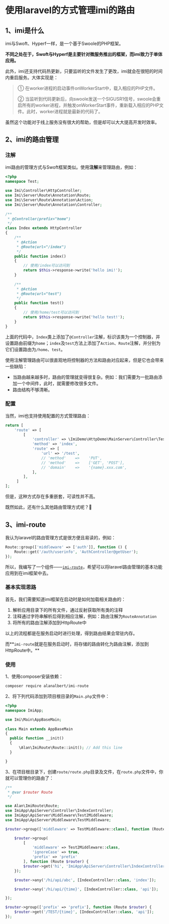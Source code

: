 # 使用laravel的方式管理imi的路由

## 1、imi是什么

imi与Swoft、Hyperf一样，是一个基于Swoole的PHP框架。

**不同之处在于，Swoft与Hyperf是主要针对微服务推出的框架，而imi致力于单体应用。**

此外，imi还支持代码热更新，只要监听的文件发生了更改，imi就会在很短的时间内重启服务。大体实现是：
> 
> ① 在worker进程的启动事件onWorkerStart中，载入相应的PHP文件。
> 
> ② 当监听到代码更新后，向swoole发送一个SIGUSR1信号，swoole会重启所有的worker进程，并触发onWorkerStart事件，重新载入相应的PHP文件。此时，worker进程就是最新的代码了。

虽然这个功能对于线上服务没有很大的帮助，但是却可以大大提高开发时效率。

## 2、imi的路由管理

### 注解

imi路由的管理方式与Swoft框架类似。使用**注解**来管理路由，例如：

```php
<?php
namespace Test;
 
use Imi\Controller\HttpController;
use Imi\Server\Route\Annotation\Route;
use Imi\Server\Route\Annotation\Action;
use Imi\Server\Route\Annotation\Controller;
 
/**
 * @Controller(prefix="home")
 */
class Index extends HttpController
{
    /**
     * @Action
     * @Route(url="/index")
     */
    public function index()
    {
        // 使用/index可以访问到
        return $this->response->write('hello imi!');
    }
    
    /**
     * @Action
     * @Route(url="test")
     */
    public function test()
    {
        // 使用/home/test可以访问到
        return $this->response->write('hello test!');
    }
}
```

上面的代码中，`Index`类上添加了`@Controller`注解，标识该类为一个控制器，并设置路由前缀为`home`；`index`及`test`方法上添加了`Action`、`Route`注解，并分别为它们设置路由为`/home`、`test`。

使用注解管理路由可以很直观地将控制器的方法和路由对应起来，但是它也会带来一些缺陷：
* 当路由越来越多时，路由的管理就变得很复杂。例如：我们需要为一批路由添加一个中间件，此时，就需要修改很多文件。
* 路由结构不够清晰。

### 配置

当然，imi也支持使用配置的方式管理路由：

```php
return [
    'route' => [
        [
            'controller' => \ImiDemo\HttpDemo\MainServer\Controller\Test::class,
            'method' => 'index',
            'route' => [
                'url' => '/test',
                // 'method'    =>    'PUT',
                // 'method'    =>    ['GET', 'POST'],
                // 'domain'    =>    '{name}.xxx.com',
            ],
        ],
     ]
];
```
但是，这种方式存在多重嵌套，可读性并不高。

既然如此，还有什么其他路由管理方式呢？🤔

## 3、imi-route

我认为laravel的路由管理方式是很方便且易读的，例如：

```php
Route::group(['middleware' => ['auth']], function () {
    Route::get('/auth/userinfo', 'AuthController@getUser');
});
```

所以，我编写了一个组件——[`imi-route`](https://github.com/AlanAlbert/imi-route)，希望可以将laravel路由管理的基本功能应用到在imi框架中去。

### 基本实现思路

首先，我们需要知道imi框架在启动时是如何加载相关路由的：

1. 解析应用目录下的所有文件，通过反射获取所有类的注释
2. 注释通过字符串解析后得到相应注解，例如：路由注解为`RouteAnnotation`
3. 将所有的路由注解添加到HttpRoute中

以上的流程都是在服务启动时进行处理，得到路由结果会常驻内存。

而**`imi-route`就是在服务启动时，将存储的路由转化为路由注解，添加到HttpRoute中。**

### 使用

1、使用composer安装依赖：

```sh
composer require alanalbert/imi-route
```
2、将下列代码添加到项目根目录的`Main.php`文件中：
  
```php
<?php
namespace ImiApp;

use Imi\Main\AppBaseMain;
  
class Main extends AppBaseMain
{
  public function __init()
  {
      \Alan\ImiRoute\Route::init(); // Add this line
  }

}
```
3、在项目根目录下，创建`route/route.php`目录及文件，在`route.php`文件中，你就可以管理你的路由了：

```php
/**
 * @var $router Route
 */

use Alan\ImiRoute\Route;
use ImiApp\ApiServer\Controller\IndexController;
use ImiApp\ApiServer\Middleware\Test2Middleware;
use ImiApp\ApiServer\Middleware\TestMiddleware;

$router->group(['middleware' => TestMiddleware::class], function (Route $router) {

    $router->group(
        [
            'middleware' => Test2Middleware::class, 
            'ignoreCase' => true, 
            'prefix' => 'prefix'
        ], function (Route $router) {
        $router->get('hi', 'ImiApp\ApiServer\Controller\IndexController@index');
    });

    $router->any('/hi/api/abc', [IndexController::class, 'index']);

    $router->any('/hi/api/{time}', [IndexController::class, 'api']);

});

$router->group(['prefix' => 'prefix'], function (Route $router) {
    $router->get('/TEST/{time}', [IndexController::class, 'api']);
});
```
